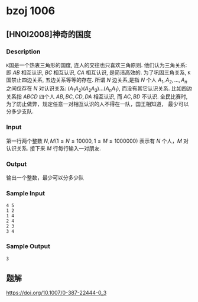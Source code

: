 # bzoj 1006

## [HNOI2008]神奇的国度
### Description

`K`国是一个热衷三角形的国度,
连人的交往也只喜欢三角原则.
他们认为三角关系:
即 $AB$ 相互认识, $BC$ 相互认识, $CA$ 相互认识, 是简洁高效的.
为了巩固三角关系,
`K` 国禁止四边关系, 五边关系等等的存在.
所谓 $N$ 边关系,是指 $N$ 个人
$A_1,A_2,\dots,A_n$ 之间仅存在 $N$ 对认识关系:
$(A_1A_2)(A_2A_3)\dots(A_nA_1)$,
而没有其它认识关系.
比如四边关系指 $ABCD$ 四个人 $AB, BC, CD, DA$ 相互认识,
而 $AC,BD$ 不认识.
全民比赛时, 为了防止做弊，规定任意一对相互认识的人不得在一队，国王相知道，
最少可以分多少支队.

### Input
第一行两个整数 $N, M(1 \le N \le 10000, 1 \le M \le 1000000)$
表示有 $N$ 个人，$M$ 对认识关系.
接下来 $M$ 行每行输入一对朋友.

### Output
输出一个整数，最少可以分多少队

### Sample Input
    4 5
    1 2
    1 4
    2 4
    2 3
    3 4

### Sample Output
    3

## 题解

https://doi.org/10.1007/0-387-22444-0_3

